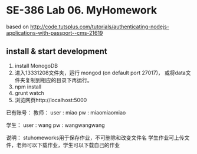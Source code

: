 # SE-386 Lab 06. MyHomework    

based on http://code.tutsplus.com/tutorials/authenticating-nodejs-applications-with-passport--cms-21619

## install & start development
1. install MonogoDB
2. 进入13331208文件夹，运行 mongod (on default port 27017)， 
   或将data文件夹复制到相应的目录下再运行。
3. npm install
4. grunt watch
5. 浏览网页http://localhost:5000

已有账号：
教师：
user : miao
pw   : miaomiaomiao

学生：
user : wang
pw   : wangwangwang

说明：
stuhomeworks用于保存作业，不可删除和改变文件名
学生作业可上传文件，老师可以下载作业，学生可以下载自己的作业